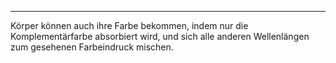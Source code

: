 ***

Körper können auch ihre Farbe bekommen, indem nur die Komplementärfarbe absorbiert wird, und sich alle anderen Wellenlängen zum gesehenen Farbeindruck mischen.